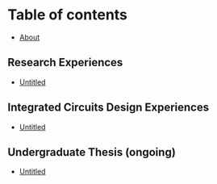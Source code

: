 # Table of contents

* [About](README.md)

## Research Experiences

* [Untitled](research-experiences/untitled.md)

## Integrated Circuits Design Experiences

* [Untitled](integrated-circuits-design-experiences/untitled-1.md)

## Undergraduate Thesis \(ongoing\)

* [Untitled](undergraduate-thesis-ongoing/untitled.md)


